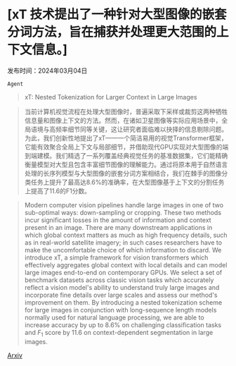 # [xT 技术提出了一种针对大型图像的嵌套分词方法，旨在捕获并处理更大范围的上下文信息。]

发布时间：2024年03月04日

`Agent`

> xT: Nested Tokenization for Larger Context in Large Images

> 当前计算机视觉流程在处理大型图像时，普遍采取下采样或裁剪这两种牺牲信息量和图像上下文的方法。然而，在诸如卫星图像等实际应用场景中，全局语境与高频率细节同等关键，这让研究者面临难以抉择的信息剔除问题。为此，我们创新性地提出了xT——一个简洁易用的视觉Transformer框架，它能有效聚合全局上下文与局部细节，并借助现代GPU实现对大型图像的端到端建模。我们精选了一系列覆盖经典视觉任务的基准数据集，它们能精确衡量模型对大型且包含丰富细节图像的理解能力。通过将原本用于自然语言处理的长序列模型与大型图像的嵌套分词方案相结合，我们在棘手的图像分类任务上提升了最高达8.6%的准确率，在大型图像基于上下文的分割任务上提高了11.6的F1分数。

> Modern computer vision pipelines handle large images in one of two sub-optimal ways: down-sampling or cropping. These two methods incur significant losses in the amount of information and context present in an image. There are many downstream applications in which global context matters as much as high frequency details, such as in real-world satellite imagery; in such cases researchers have to make the uncomfortable choice of which information to discard. We introduce xT, a simple framework for vision transformers which effectively aggregates global context with local details and can model large images end-to-end on contemporary GPUs. We select a set of benchmark datasets across classic vision tasks which accurately reflect a vision model's ability to understand truly large images and incorporate fine details over large scales and assess our method's improvement on them. By introducing a nested tokenization scheme for large images in conjunction with long-sequence length models normally used for natural language processing, we are able to increase accuracy by up to 8.6% on challenging classification tasks and $F_1$ score by 11.6 on context-dependent segmentation in large images.

[Arxiv](https://arxiv.org/abs/2403.01915)